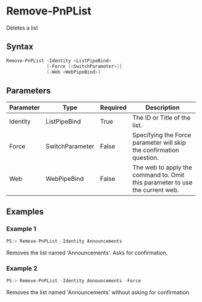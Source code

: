 # Remove-PnPList
Deletes a list
## Syntax
```powershell
Remove-PnPList -Identity <ListPipeBind>
               [-Force [<SwitchParameter>]]
               [-Web <WebPipeBind>]
```


## Parameters
Parameter|Type|Required|Description
---------|----|--------|-----------
|Identity|ListPipeBind|True|The ID or Title of the list.|
|Force|SwitchParameter|False|Specifying the Force parameter will skip the confirmation question.|
|Web|WebPipeBind|False|The web to apply the command to. Omit this parameter to use the current web.|
## Examples

### Example 1
```powershell
PS:> Remove-PnPList -Identity Announcements
```
Removes the list named 'Announcements'. Asks for confirmation.

### Example 2
```powershell
PS:> Remove-PnPList -Identity Announcements -Force
```
Removes the list named 'Announcements' without asking for confirmation.
